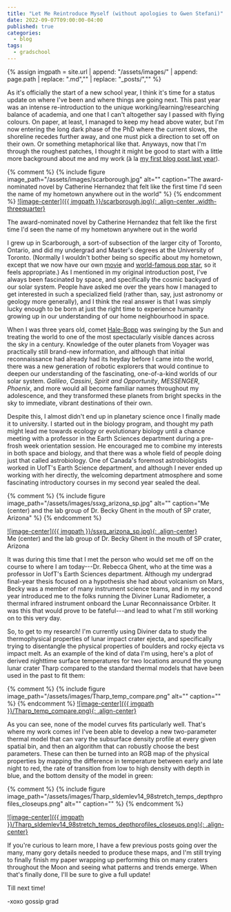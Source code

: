 ```yaml
---
title: "Let Me Reintroduce Myself (without apologies to Gwen Stefani)"
date: 2022-09-07T09:00:00-04:00
published: true
categories:
  - blog
tags:
  - gradschool
---
```

{% assign imgpath = site.url | append: "/assets/images/" | append:  page.path | replace: ".md","" | replace: "_posts/",""  %}

As it's officially the start of a new school year, I think it's time for a status update on where I've been and where things are going next. This past year was an intense re-introduction to the unique working/learning/researching balance of academia, and one that I can't altogether say I passed with flying colours. On paper, at least, I managed to keep my head above water, but I'm now entering the long dark phase of the PhD where the current slows, the shoreline recedes further away, and one must pick a direction to set off on their own. Or something metaphorical like that. Anyways, now that I'm through the roughest patches, I thought it might be good to start with a little more background about me and my work (à la [my first blog post last year](https://medium.com/@cailingallinger/hello-world-b2ad230134f1)).

{% comment %}
{% include figure image_path="/assets/images/scarborough.jpg" alt="" caption="The award-nominated novel by Catherine Hernandez that felt like the first time I'd seen the name of my hometown anywhere out in the world" %}
{% endcomment %}
<a href="{{ imgpath }}/scarborough.jpg">
![image-center]({{ imgpath }}/scarborough.jpg){: .align-center .width-threequarter}</a>
<figcaption>The award-nominated novel by Catherine Hernandez that felt like the first time I'd seen the name of my hometown anywhere out in the world</figcaption>

I grew up in Scarborough, a sort-of subsection of the larger city of Toronto, Ontario, and did my undergrad and Master's degrees at the University of Toronto. (Normally I wouldn't bother being so specific about my hometown, except that we now have our own [movie](https://en.wikipedia.org/wiki/Scarborough_(2021_film)) and [world-famous pop star](https://www.theweeknd.com/), so it feels appropriate.) As I mentioned in my original introduction post, I've always been fascinated by space, and specifically the cosmic backyard of our solar system. People have asked me over the years how I managed to get interested in such a specialized field (rather than, say, just astronomy or geology more generally), and I think the real answer is that I was simply lucky enough to be born at just the right time to experience humanity growing up in our understanding of our home neighbourhood in space.

When I was three years old, comet [Hale-Bopp](https://en.wikipedia.org/wiki/Comet_Hale%E2%80%93Bopp) was swinging by the Sun and treating the world to one of the most spectacularly visible dances across the sky in a century. Knowledge of the outer planets from Voyager was practically still brand-new information, and although that initial reconnaissance had already had its heyday before I came into the world, there was a new generation of robotic explorers that would continue to deepen our understanding of the fascinating, one-of-a-kind worlds of our solar system. _Galileo_, _Cassini_, _Spirit and Opportunity_, _MESSENGER_, _Phoenix_, and more would all become familiar names throughout my adolescence, and they transformed these planets from bright specks in the sky to immediate, vibrant destinations of their own.

Despite this, I almost didn't end up in planetary science once I finally made it to university. I started out in the biology program, and thought my path might lead me towards ecology or evolutionary biology until a chance meeting with a professor in the Earth Sciences department during a pre-frosh week orientation session. He encouraged me to combine my interests in both space and biology, and that there was a whole field of people doing just that called astrobiology. One of Canada's foremost astrobiologists worked in UofT's Earth Science department, and although I never ended up working with her directly, the welcoming department atmosphere and some fascinating introductory courses in my second year sealed the deal.

{% comment %}
{% include figure image_path="/assets/images/ssxg_arizona_sp.jpg" alt="" caption="Me (center) and the lab group of Dr. Becky Ghent in the mouth of SP crater, Arizona" %}
{% endcomment %}

<a href="{{ imgpath }}/ssxg_arizona_sp.jpg">
![image-center]({{ imgpath }}/ssxg_arizona_sp.jpg){: .align-center}</a>
<figcaption>Me (center) and the lab group of Dr. Becky Ghent in the mouth of SP crater, Arizona</figcaption>

It was during this time that I met the person who would set me off on the course to where I am today---Dr. Rebecca Ghent, who at the time was a professor in UofT's Earth Sciences department. Although my undergrad final-year thesis focused on a hypothesis she had about volcanism on Mars, Becky was a member of many instrument science teams, and in my second year introduced me to the folks running the Diviner Lunar Radiometer, a thermal infrared instrument onboard the Lunar Reconnaissance Orbiter. It was this that would prove to be fateful---and lead to what I'm still working on to this very day.

So, to get to my research! I'm currently using Diviner data to study the thermophysical properties of lunar impact crater ejecta, and specifically trying to disentangle the physical properties of boulders and rocky ejecta vs impact melt. As an example of the kind of data I'm using, here's a plot of derived nighttime surface temperatures for two locations around the young lunar crater Tharp compared to the standard thermal models that have been used in the past to fit them:

{% comment %}
{% include figure image_path="/assets/images/Tharp_temp_compare.png" alt="" caption="" %}
{% endcomment %}
<a href="{{ imgpath }}/Tharp_temp_compare.png">
![image-center]({{ imgpath }}/Tharp_temp_compare.png){: .align-center}</a>
<figcaption></figcaption>


As you can see, none of the model curves fits particularly well. That's where my work comes in! I've been able to develop a new two-parameter thermal model that can vary the subsurface density profile at every given spatial bin, and then an algorithm that can robustly choose the best parameters. These can then be turned into an RGB map of the physical properties by mapping the difference in temperature between early and late night to red, the rate of transition from low to high density with depth in blue, and the bottom density of the model in green:

{% comment %}
{% include figure image_path="/assets/images/Tharp_sldemlev14_98stretch_temps_depthprofiles_closeups.png" alt="" caption="" %}
{% endcomment %}

<a href="{{ imgpath }}/Tharp_sldemlev14_98stretch_temps_depthprofiles_closeups.png">
![image-center]({{ imgpath }}/Tharp_sldemlev14_98stretch_temps_depthprofiles_closeups.png){: .align-center}</a>
<figcaption></figcaption>

If you're curious to learn more, I have a few previous posts going over the many, many gory details needed to produce these maps, and I'm still trying to finally finish my paper wrapping up performing this on many craters throughout the Moon and seeing what patterns and trends emerge. When that's finally done, I'll be sure to give a full update!

Till next time!

-xoxo gossip grad



